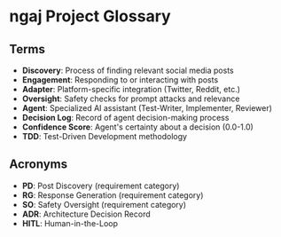 # ngaj Project Glossary

## Terms

- **Discovery**: Process of finding relevant social media posts
- **Engagement**: Responding to or interacting with posts
- **Adapter**: Platform-specific integration (Twitter, Reddit, etc.)
- **Oversight**: Safety checks for prompt attacks and relevance
- **Agent**: Specialized AI assistant (Test-Writer, Implementer, Reviewer)
- **Decision Log**: Record of agent decision-making process
- **Confidence Score**: Agent's certainty about a decision (0.0-1.0)
- **TDD**: Test-Driven Development methodology

## Acronyms

- **PD**: Post Discovery (requirement category)
- **RG**: Response Generation (requirement category)
- **SO**: Safety Oversight (requirement category)
- **ADR**: Architecture Decision Record
- **HITL**: Human-in-the-Loop
